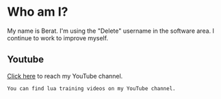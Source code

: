 # Who am I?

My name is Berat. I'm using the "Delete" username in the software area. I continue to work to improve myself.

## Youtube

[Click here](https://www.youtube.com/channel/UCu0FD0C_O8hSPZortCaR6VQ) to reach my YouTube channel.


```bash
You can find lua training videos on my YouTube channel.
```
